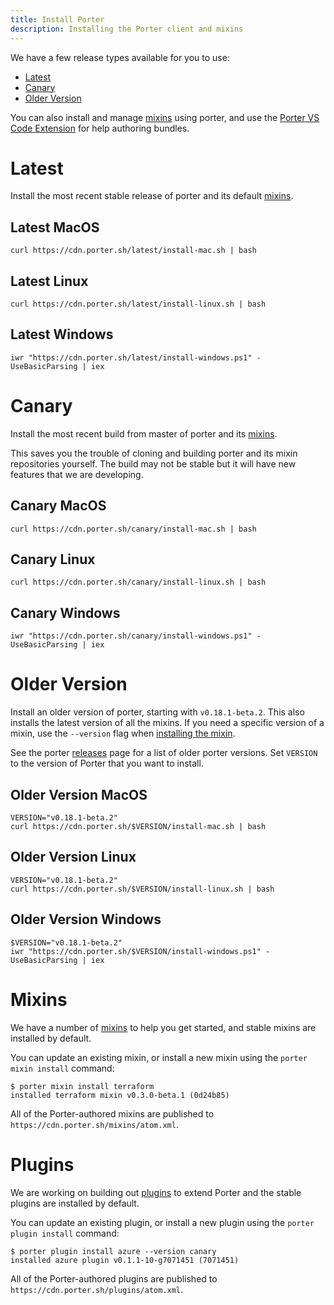 ```yaml
---
title: Install Porter
description: Installing the Porter client and mixins
---
```


We have a few release types available for you to use:

* [Latest](#latest)
* [Canary](#canary)
* [Older Version](#older-version)

You can also install and manage [mixins](#mixins) using porter,
and use the [Porter VS Code Extension][vscode-ext] for help
authoring bundles.

[vscode-ext]: https://marketplace.visualstudio.com/items?itemName=ms-kubernetes-tools.porter-vscode

# Latest

Install the most recent stable release of porter and its default [mixins](#mixins).

## Latest MacOS
```
curl https://cdn.porter.sh/latest/install-mac.sh | bash
```

## Latest Linux
```
curl https://cdn.porter.sh/latest/install-linux.sh | bash
```

## Latest Windows
```
iwr "https://cdn.porter.sh/latest/install-windows.ps1" -UseBasicParsing | iex
```

# Canary

Install the most recent build from master of porter and its [mixins](#mixins).

This saves you the trouble of cloning and building porter and its mixin
repositories yourself. The build may not be stable but it will have new features
that we are developing.

## Canary MacOS
```
curl https://cdn.porter.sh/canary/install-mac.sh | bash
```

## Canary Linux
```
curl https://cdn.porter.sh/canary/install-linux.sh | bash
```

## Canary Windows
```
iwr "https://cdn.porter.sh/canary/install-windows.ps1" -UseBasicParsing | iex
```

# Older Version

Install an older version of porter, starting with `v0.18.1-beta.2`. This also
installs the latest version of all the mixins. If you need a specific version of
a mixin, use the `--version` flag when [installing the mixin](#mixins).

See the porter [releases][releases] page for a list of older porter versions.
Set `VERSION` to the version of Porter that you want to install.

## Older Version MacOS
```
VERSION="v0.18.1-beta.2"
curl https://cdn.porter.sh/$VERSION/install-mac.sh | bash
```

## Older Version Linux
```
VERSION="v0.18.1-beta.2"
curl https://cdn.porter.sh/$VERSION/install-linux.sh | bash
```

## Older Version Windows
```
$VERSION="v0.18.1-beta.2"
iwr "https://cdn.porter.sh/$VERSION/install-windows.ps1" -UseBasicParsing | iex
```

# Mixins

We have a number of [mixins](/mixins) to help you get started, and stable mixins
are installed by default.

You can update an existing mixin, or install a new mixin using the `porter mixin
install` command:

```console
$ porter mixin install terraform
installed terraform mixin v0.3.0-beta.1 (0d24b85)
```

All of the Porter-authored mixins are published to `https://cdn.porter.sh/mixins/atom.xml`.

# Plugins

We are working on building out [plugins](/plugins) to extend Porter and the stable
plugins are installed by default.

You can update an existing plugin, or install a new plugin using the `porter plugin
install` command:

```console
$ porter plugin install azure --version canary
installed azure plugin v0.1.1-10-g7071451 (7071451)
```

All of the Porter-authored plugins are published to `https://cdn.porter.sh/plugins/atom.xml`.


[releases]: https://github.com/deislabs/porter/releases
